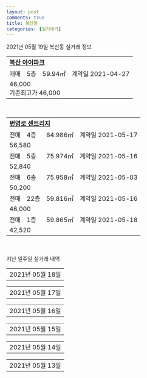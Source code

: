 ```yaml
---
layout: post
comments: true
title: 복산동
categories: [실거래가]
---
```


2021년 05월 19일 복산동 실거래 정보

<table>
  <tr>
    <td colspan="4" style="font-weight: bold;"><a href="https://search.naver.com/search.naver?query=복산 아이파크">복산 아이파크</a></td>
  </tr>
    
  <tr>
    <td>매매</td>
    <td>5층</td>
    <td>59.94㎡</td>
    <td>계약일 2021-04-27</td>
  </tr>
  <tr>
    <td colspan="4">46,000<br>기존최고가 46,000</td>
  </tr>
    
</table>
<br>
<table>
  <tr>
    <td colspan="4" style="font-weight: bold;"><a href="https://search.naver.com/search.naver?query=번영로 센트리지">번영로 센트리지</a></td>
  </tr>
    
  <tr>
    <td>전매</td>
    <td>4층</td>
    <td>84.986㎡</td>
    <td>계약일 2021-05-17</td>
  </tr>
  <tr>
    <td colspan="4">56,580</td>
  </tr>
    
  <tr>
    <td>전매</td>
    <td>5층</td>
    <td>75.974㎡</td>
    <td>계약일 2021-05-16</td>
  </tr>
  <tr>
    <td colspan="4">52,840</td>
  </tr>
    
  <tr>
    <td>전매</td>
    <td>6층</td>
    <td>75.958㎡</td>
    <td>계약일 2021-05-03</td>
  </tr>
  <tr>
    <td colspan="4">50,200</td>
  </tr>
    
  <tr>
    <td>전매</td>
    <td>22층</td>
    <td>59.816㎡</td>
    <td>계약일 2021-05-16</td>
  </tr>
  <tr>
    <td colspan="4">46,000</td>
  </tr>
    
  <tr>
    <td>전매</td>
    <td>1층</td>
    <td>59.865㎡</td>
    <td>계약일 2021-05-18</td>
  </tr>
  <tr>
    <td colspan="4">42,520</td>
  </tr>
    
</table>
    
<div style="margin-top: 50px; margin-bottom: 13px">지난 일주일 실거래 내역</div>

  <table style="width: 100%; margin-bottom: 1px">
      <tr class="header">
        <td>2021년 05월 18일</td>
      </tr>
      <tr class="child" style="display: none">
        <td>
            
        <table>
          <tr>
            <td colspan="4" style="font-weight: bold;"><a href="https://search.naver.com/search.naver?query=번영로 센트리지">번영로 센트리지</a></td>
          </tr>

          <tr>
            <td>전매</td>
            <td>22층</td>
            <td>84.926㎡</td>
            <td>계약일 2021-05-11</td>
          </tr>
          <tr>
            <td colspan="4">78,553</td>
          </tr>
    
          <tr>
            <td>전매</td>
            <td>17층</td>
            <td>84.962㎡</td>
            <td>계약일 2021-05-16</td>
          </tr>
          <tr>
            <td colspan="4">78,493</td>
          </tr>
    
          <tr>
            <td>전매</td>
            <td>24층</td>
            <td>84.962㎡</td>
            <td>계약일 2021-05-16</td>
          </tr>
          <tr>
            <td colspan="4">76,485</td>
          </tr>
    
          <tr>
            <td>전매</td>
            <td>18층</td>
            <td>84.986㎡</td>
            <td>계약일 2021-04-21</td>
          </tr>
          <tr>
            <td colspan="4">73,679</td>
          </tr>
    
          <tr>
            <td>전매</td>
            <td>4층</td>
            <td>84.962㎡</td>
            <td>계약일 2021-04-24</td>
          </tr>
          <tr>
            <td colspan="4">72,084</td>
          </tr>
    
          <tr>
            <td>전매</td>
            <td>7층</td>
            <td>84.893㎡</td>
            <td>계약일 2021-05-11</td>
          </tr>
          <tr>
            <td colspan="4">71,466</td>
          </tr>
    
          <tr>
            <td>전매</td>
            <td>11층</td>
            <td>84.971㎡</td>
            <td>계약일 2021-05-06</td>
          </tr>
          <tr>
            <td colspan="4">69,955</td>
          </tr>
    
          <tr>
            <td>전매</td>
            <td>3층</td>
            <td>84.986㎡</td>
            <td>계약일 2021-04-27</td>
          </tr>
          <tr>
            <td colspan="4">69,108</td>
          </tr>
    
          <tr>
            <td>전매</td>
            <td>4층</td>
            <td>84.926㎡</td>
            <td>계약일 2021-05-16</td>
          </tr>
          <tr>
            <td colspan="4">68,403</td>
          </tr>
    
          <tr>
            <td>전매</td>
            <td>16층</td>
            <td>75.974㎡</td>
            <td>계약일 2021-05-13</td>
          </tr>
          <tr>
            <td colspan="4">64,095</td>
          </tr>
    
          <tr>
            <td>전매</td>
            <td>9층</td>
            <td>84.893㎡</td>
            <td>계약일 2021-05-11</td>
          </tr>
          <tr>
            <td colspan="4">63,830</td>
          </tr>
    
          <tr>
            <td>전매</td>
            <td>6층</td>
            <td>84.971㎡</td>
            <td>계약일 2021-05-10</td>
          </tr>
          <tr>
            <td colspan="4">63,570</td>
          </tr>
    
          <tr>
            <td>전매</td>
            <td>17층</td>
            <td>84.926㎡</td>
            <td>계약일 2021-05-13</td>
          </tr>
          <tr>
            <td colspan="4">62,500</td>
          </tr>
    
          <tr>
            <td>전매</td>
            <td>18층</td>
            <td>84.933㎡</td>
            <td>계약일 2021-04-27</td>
          </tr>
          <tr>
            <td colspan="4">62,270</td>
          </tr>
    
          <tr>
            <td>전매</td>
            <td>15층</td>
            <td>75.998㎡</td>
            <td>계약일 2021-05-15</td>
          </tr>
          <tr>
            <td colspan="4">61,904</td>
          </tr>
    
          <tr>
            <td>전매</td>
            <td>3층</td>
            <td>84.926㎡</td>
            <td>계약일 2021-05-09</td>
          </tr>
          <tr>
            <td colspan="4">61,570</td>
          </tr>
    
          <tr>
            <td>전매</td>
            <td>8층</td>
            <td>84.926㎡</td>
            <td>계약일 2021-05-14</td>
          </tr>
          <tr>
            <td colspan="4">60,350</td>
          </tr>
    
          <tr>
            <td>전매</td>
            <td>7층</td>
            <td>84.926㎡</td>
            <td>계약일 2021-05-12</td>
          </tr>
          <tr>
            <td colspan="4">60,050</td>
          </tr>
    
          <tr>
            <td>전매</td>
            <td>9층</td>
            <td>75.916㎡</td>
            <td>계약일 2021-05-16</td>
          </tr>
          <tr>
            <td colspan="4">59,949</td>
          </tr>
    
          <tr>
            <td>전매</td>
            <td>6층</td>
            <td>84.893㎡</td>
            <td>계약일 2021-05-16</td>
          </tr>
          <tr>
            <td colspan="4">58,330</td>
          </tr>
    
          <tr>
            <td>전매</td>
            <td>6층</td>
            <td>84.926㎡</td>
            <td>계약일 2021-05-06</td>
          </tr>
          <tr>
            <td colspan="4">57,830</td>
          </tr>
    
          <tr>
            <td>전매</td>
            <td>16층</td>
            <td>75.916㎡</td>
            <td>계약일 2021-05-13</td>
          </tr>
          <tr>
            <td colspan="4">54,670</td>
          </tr>
    
          <tr>
            <td>전매</td>
            <td>15층</td>
            <td>75.94㎡</td>
            <td>계약일 2021-05-03</td>
          </tr>
          <tr>
            <td colspan="4">54,090</td>
          </tr>
    
          <tr>
            <td>전매</td>
            <td>12층</td>
            <td>75.94㎡</td>
            <td>계약일 2021-05-15</td>
          </tr>
          <tr>
            <td colspan="4">51,290</td>
          </tr>
    
          <tr>
            <td>전매</td>
            <td>10층</td>
            <td>59.985㎡</td>
            <td>계약일 2021-05-10</td>
          </tr>
          <tr>
            <td colspan="4">50,168</td>
          </tr>
    
          <tr>
            <td>전매</td>
            <td>3층</td>
            <td>59.946㎡</td>
            <td>계약일 2021-05-16</td>
          </tr>
          <tr>
            <td colspan="4">48,854</td>
          </tr>
    
          <tr>
            <td>전매</td>
            <td>12층</td>
            <td>59.865㎡</td>
            <td>계약일 2021-05-11</td>
          </tr>
          <tr>
            <td colspan="4">48,444</td>
          </tr>
    
          <tr>
            <td>전매</td>
            <td>4층</td>
            <td>59.865㎡</td>
            <td>계약일 2021-04-17</td>
          </tr>
          <tr>
            <td colspan="4">47,675</td>
          </tr>
    
          <tr>
            <td>전매</td>
            <td>21층</td>
            <td>59.946㎡</td>
            <td>계약일 2021-05-11</td>
          </tr>
          <tr>
            <td colspan="4">46,950</td>
          </tr>
    
          <tr>
            <td>전매</td>
            <td>5층</td>
            <td>59.865㎡</td>
            <td>계약일 2021-05-04</td>
          </tr>
          <tr>
            <td colspan="4">44,470</td>
          </tr>
    
        </table>
    
        </td>
      </tr>
  </table>
    
  <table style="width: 100%; margin-bottom: 1px">
      <tr class="header">
        <td>2021년 05월 17일</td>
      </tr>
      <tr class="child" style="display: none">
        <td>
            
        <table>
          <tr>
            <td colspan="4" style="font-weight: bold;"><a href="https://search.naver.com/search.naver?query=실거래정보없음">실거래정보없음</a></td>
          </tr>

        </table>
    
        </td>
      </tr>
  </table>
    
  <table style="width: 100%; margin-bottom: 1px">
      <tr class="header">
        <td>2021년 05월 16일</td>
      </tr>
      <tr class="child" style="display: none">
        <td>
            
        <table>
          <tr>
            <td colspan="4" style="font-weight: bold;"><a href="https://search.naver.com/search.naver?query=실거래정보없음">실거래정보없음</a></td>
          </tr>

        </table>
    
        </td>
      </tr>
  </table>
    
  <table style="width: 100%; margin-bottom: 1px">
      <tr class="header">
        <td>2021년 05월 15일</td>
      </tr>
      <tr class="child" style="display: none">
        <td>
            
        <table>
          <tr>
            <td colspan="4" style="font-weight: bold;"><a href="https://search.naver.com/search.naver?query=번영로 센트리지">번영로 센트리지</a></td>
          </tr>

          <tr>
            <td>전매</td>
            <td>22층</td>
            <td>84.926㎡</td>
            <td>계약일 2021-04-25</td>
          </tr>
          <tr>
            <td colspan="4">73,840</td>
          </tr>
    
          <tr>
            <td>전매</td>
            <td>10층</td>
            <td>84.926㎡</td>
            <td>계약일 2021-05-05</td>
          </tr>
          <tr>
            <td colspan="4">73,195</td>
          </tr>
    
          <tr>
            <td>전매</td>
            <td>11층</td>
            <td>84.926㎡</td>
            <td>계약일 2021-04-27</td>
          </tr>
          <tr>
            <td colspan="4">72,558</td>
          </tr>
    
          <tr>
            <td>전매</td>
            <td>18층</td>
            <td>84.971㎡</td>
            <td>계약일 2021-05-12</td>
          </tr>
          <tr>
            <td colspan="4">70,698</td>
          </tr>
    
          <tr>
            <td>전매</td>
            <td>5층</td>
            <td>75.974㎡</td>
            <td>계약일 2021-04-16</td>
          </tr>
          <tr>
            <td colspan="4">59,187</td>
          </tr>
    
        </table>
    
        </td>
      </tr>
  </table>
    
  <table style="width: 100%; margin-bottom: 1px">
      <tr class="header">
        <td>2021년 05월 14일</td>
      </tr>
      <tr class="child" style="display: none">
        <td>
            
        <table>
          <tr>
            <td colspan="4" style="font-weight: bold;"><a href="https://search.naver.com/search.naver?query=번영로 서한이다음 1단지">번영로 서한이다음 1단지</a></td>
          </tr>

          <tr>
            <td>월세</td>
            <td>4층</td>
            <td>84.9137㎡</td>
            <td>계약일 2021-04-10</td>
          </tr>
          <tr>
            <td colspan="4">85 (15,000)</td>
          </tr>
    
        </table>
        <table style="margin-top: 5px">
          <tr>
            <td colspan="4" style="font-weight: bold;"><a href="https://search.naver.com/search.naver?query=번영로 센트리지">번영로 센트리지</a></td>
          </tr>
    
          <tr>
            <td>전매</td>
            <td>15층</td>
            <td>84.986㎡</td>
            <td>계약일 2021-04-28</td>
          </tr>
          <tr>
            <td colspan="4">74,948</td>
          </tr>
    
          <tr>
            <td>전매</td>
            <td>7층</td>
            <td>84.933㎡</td>
            <td>계약일 2021-05-10</td>
          </tr>
          <tr>
            <td colspan="4">71,838</td>
          </tr>
    
          <tr>
            <td>전매</td>
            <td>1층</td>
            <td>84.933㎡</td>
            <td>계약일 2021-05-07</td>
          </tr>
          <tr>
            <td colspan="4">65,443</td>
          </tr>
    
          <tr>
            <td>전매</td>
            <td>14층</td>
            <td>75.974㎡</td>
            <td>계약일 2021-04-23</td>
          </tr>
          <tr>
            <td colspan="4">62,641</td>
          </tr>
    
          <tr>
            <td>전매</td>
            <td>12층</td>
            <td>75.94㎡</td>
            <td>계약일 2021-05-05</td>
          </tr>
          <tr>
            <td colspan="4">55,290</td>
          </tr>
    
          <tr>
            <td>전매</td>
            <td>18층</td>
            <td>59.865㎡</td>
            <td>계약일 2021-05-08</td>
          </tr>
          <tr>
            <td colspan="4">53,364</td>
          </tr>
    
        </table>
    
        </td>
      </tr>
  </table>
    
  <table style="width: 100%; margin-bottom: 1px">
      <tr class="header">
        <td>2021년 05월 13일</td>
      </tr>
      <tr class="child" style="display: none">
        <td>
            
        <table>
          <tr>
            <td colspan="4" style="font-weight: bold;"><a href="https://search.naver.com/search.naver?query=번영로 센트리지">번영로 센트리지</a></td>
          </tr>

          <tr>
            <td>전매</td>
            <td>9층</td>
            <td>84.962㎡</td>
            <td>계약일 2021-04-16</td>
          </tr>
          <tr>
            <td colspan="4">75,153</td>
          </tr>
    
          <tr>
            <td>전매</td>
            <td>2층</td>
            <td>84.971㎡</td>
            <td>계약일 2021-05-12</td>
          </tr>
          <tr>
            <td colspan="4">67,263</td>
          </tr>
    
          <tr>
            <td>전매</td>
            <td>21층</td>
            <td>75.916㎡</td>
            <td>계약일 2021-04-24</td>
          </tr>
          <tr>
            <td colspan="4">63,599</td>
          </tr>
    
          <tr>
            <td>전매</td>
            <td>12층</td>
            <td>59.865㎡</td>
            <td>계약일 2021-05-08</td>
          </tr>
          <tr>
            <td colspan="4">50,918</td>
          </tr>
    
        </table>
    
        </td>
      </tr>
  </table>
    


